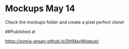 # Mockups May 14

Check the mockups folder and create a pixel perfect clone!


##Published at

https://somia-ansari.github.io/5thMayMokeup/
